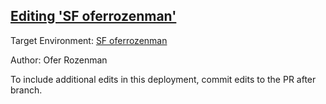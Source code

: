 ## [Editing 'SF oferrozenman'](https://app.salto.io/orgs/209bcb78-0b9b-41a4-92bb-591185762eca/envs/a30e5eb0-c327-4c68-8a23-2e0e471b881b/deployments/6d5e97fc-ec6b-4091-98d7-4fd8427bcd72)

Target Environment: [SF oferrozenman](https://app.salto.io/orgs/209bcb78-0b9b-41a4-92bb-591185762eca/envs/a30e5eb0-c327-4c68-8a23-2e0e471b881b) 

Author: Ofer Rozenman

To include additional edits in this deployment, commit edits to the PR after branch.